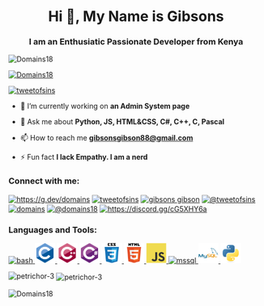 <h1 align="center">Hi 👋, My Name is Gibsons</h1>
<h3 align="center">I am an Enthusiatic Passionate Developer from Kenya</h3>

<p align="left"> <img src="https://komarev.com/ghpvc/?username=Domains18&label=Profile%20views&color=0e75b6&style=flat" alt="Domains18" /> </p>

<p align="left"> <a href="https://github.com/ryo-ma/github-profile-trophy"><img src="https://github-profile-trophy.vercel.app/?username=petrichor-3" alt="Domains18" /></a> </p>

<p align="left"> <a href="https://twitter.com/tweetofsins" target="blank"><img src="https://img.shields.io/twitter/follow/tweetofsins?logo=twitter&style=for-the-badge" alt="tweetofsins" /></a> </p>

- 🔭 I’m currently working on **an Admin System page**

- 💬 Ask me about **Python, JS, HTML&CSS, C#, C++, C, Pascal**

- 📫 How to reach me **gibsonsgibson88@gmail.com**

- ⚡ Fun fact **I lack Empathy. I am a nerd**

<h3 align="left">Connect with me:</h3>
<p align="left">
<a href="https://dev.to/https://g.dev/domains" target="blank"><img align="center" src="https://raw.githubusercontent.com/rahuldkjain/github-profile-readme-generator/master/src/images/icons/Social/devto.svg" alt="https://g.dev/domains" height="30" width="40" /></a>
<a href="https://twitter.com/tweetofsins" target="blank"><img align="center" src="https://raw.githubusercontent.com/rahuldkjain/github-profile-readme-generator/master/src/images/icons/Social/twitter.svg" alt="tweetofsins" height="30" width="40" /></a>
<a href="https://stackoverflow.com/users/gibsons gibson" target="blank"><img align="center" src="https://raw.githubusercontent.com/rahuldkjain/github-profile-readme-generator/master/src/images/icons/Social/stack-overflow.svg" alt="gibsons gibson" height="30" width="40" /></a>
<a href="https://instagram.com/@tweetofsins" target="blank"><img align="center" src="https://raw.githubusercontent.com/rahuldkjain/github-profile-readme-generator/master/src/images/icons/Social/instagram.svg" alt="@tweetofsins" height="30" width="40" /></a>
<a href="https://www.leetcode.com/domains" target="blank"><img align="center" src="https://raw.githubusercontent.com/rahuldkjain/github-profile-readme-generator/master/src/images/icons/Social/leet-code.svg" alt="domains" height="30" width="40" /></a>
<a href="https://www.hackerearth.com/@domains18" target="blank"><img align="center" src="https://raw.githubusercontent.com/rahuldkjain/github-profile-readme-generator/master/src/images/icons/Social/hackerearth.svg" alt="@domains18" height="30" width="40" /></a>
<a href="https://discord.gg/https://discord.gg/cG5XHY6a" target="blank"><img align="center" src="https://raw.githubusercontent.com/rahuldkjain/github-profile-readme-generator/master/src/images/icons/Social/discord.svg" alt="https://discord.gg/cG5XHY6a" height="30" width="40" /></a>
</p>

<h3 align="left">Languages and Tools:</h3>
<p align="left"> <a href="https://www.gnu.org/software/bash/" target="_blank" rel="noreferrer"> <img src="https://www.vectorlogo.zone/logos/gnu_bash/gnu_bash-icon.svg" alt="bash" width="40" height="40"/> </a> <a href="https://www.cprogramming.com/" target="_blank" rel="noreferrer"> <img src="https://raw.githubusercontent.com/devicons/devicon/master/icons/c/c-original.svg" alt="c" width="40" height="40"/> </a> <a href="https://www.w3schools.com/cpp/" target="_blank" rel="noreferrer"> <img src="https://raw.githubusercontent.com/devicons/devicon/master/icons/cplusplus/cplusplus-original.svg" alt="cplusplus" width="40" height="40"/> </a> <a href="https://www.w3schools.com/cs/" target="_blank" rel="noreferrer"> <img src="https://raw.githubusercontent.com/devicons/devicon/master/icons/csharp/csharp-original.svg" alt="csharp" width="40" height="40"/> </a> <a href="https://www.w3schools.com/css/" target="_blank" rel="noreferrer"> <img src="https://raw.githubusercontent.com/devicons/devicon/master/icons/css3/css3-original-wordmark.svg" alt="css3" width="40" height="40"/> </a> <a href="https://www.w3.org/html/" target="_blank" rel="noreferrer"> <img src="https://raw.githubusercontent.com/devicons/devicon/master/icons/html5/html5-original-wordmark.svg" alt="html5" width="40" height="40"/> </a> <a href="https://developer.mozilla.org/en-US/docs/Web/JavaScript" target="_blank" rel="noreferrer"> <img src="https://raw.githubusercontent.com/devicons/devicon/master/icons/javascript/javascript-original.svg" alt="javascript" width="40" height="40"/> </a> <a href="https://www.microsoft.com/en-us/sql-server" target="_blank" rel="noreferrer"> <img src="https://www.svgrepo.com/show/303229/microsoft-sql-server-logo.svg" alt="mssql" width="40" height="40"/> </a> <a href="https://www.mysql.com/" target="_blank" rel="noreferrer"> <img src="https://raw.githubusercontent.com/devicons/devicon/master/icons/mysql/mysql-original-wordmark.svg" alt="mysql" width="40" height="40"/> </a> <a href="https://www.python.org" target="_blank" rel="noreferrer"> <img src="https://raw.githubusercontent.com/devicons/devicon/master/icons/python/python-original.svg" alt="python" width="40" height="40"/> </a> </p>

<p><img align="left" src="https://github-readme-stats.vercel.app/api/top-langs?username=Domains18&show_icons=true&locale=en&layout=compact" alt="petrichor-3" /></p>

<p>&nbsp;<img align="center" src="https://github-readme-stats.vercel.app/api?username=Domains18&show_icons=true&locale=en" alt="petrichor-3" /></p>

<p><img align="center" src="https://github-readme-streak-stats.herokuapp.com/?user=Domains18&" alt="Domains18" /></p>
